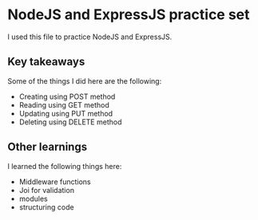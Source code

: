 # NodeJS and ExpressJS practice set

I used this file to practice NodeJS and ExpressJS.

## Key takeaways
Some of the things I did here are the following:
 - Creating using POST method
 - Reading using GET method
 - Updating using PUT method
 - Deleting using DELETE method

## Other learnings
I learned the following things here:
 - Middleware functions
 - Joi for validation
 - modules
 - structuring code
